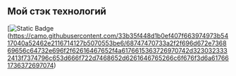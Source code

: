 ## Мой стэк технологий 
[<img alt="Static Badge" src="https://img.shields.io/badge/:javascript">
(https://camo.githubusercontent.com/33b35f448d1b0ef407f663974973b5417040a52462e2116714127b5070553be6/68747470733a2f2f696d672e736869656c64732e696f2f62616467652f4a6176615363726970742d3230323332413f7374796c653d666f722d7468652d6261646765266c6f676f3d6a617661736372697074)
